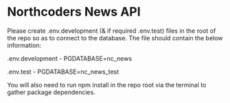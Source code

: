 # Northcoders News API

Please create .env.development (& if required .env.test) files in the root of the repo so as to connect to the database. The file should contain the below information:

.env.development - PGDATABASE=nc_news

.env.test - PGDATABASE=nc_news_test

You will also need to run npm install in the repo root via the terminal to gather package dependencies.
